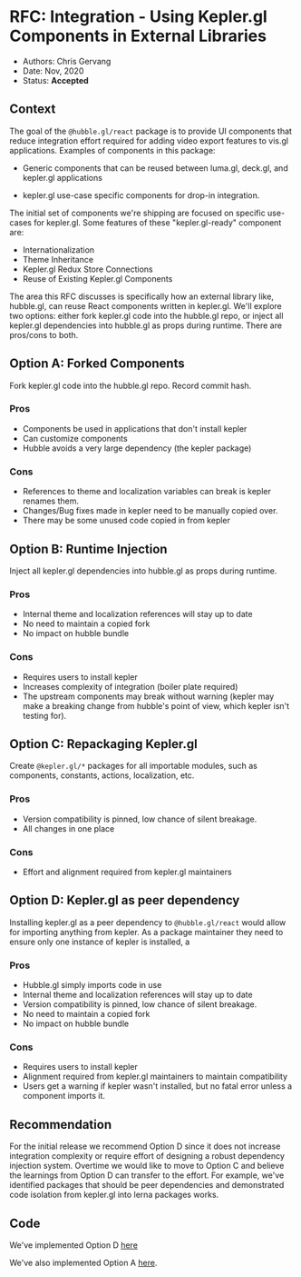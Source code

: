 # RFC: Integration - Using Kepler.gl Components in External Libraries

* Authors: Chris Gervang
* Date: Nov, 2020
* Status: **Accepted**

## Context

The goal of the `@hubble.gl/react` package is to provide UI components that reduce integration effort required for adding video export features to vis.gl applications. Examples of components in this package:

- Generic components that can be reused between luma.gl, deck.gl, and kepler.gl applications

- kepler.gl use-case specific components for drop-in integration.

The initial set of components we're shipping are focused on specific use-cases for kepler.gl. Some features of these "kepler.gl-ready" component are:

- Internationalization
- Theme Inheritance
- Kepler.gl Redux Store Connections
- Reuse of Existing Kepler.gl Components

The area this RFC discusses is specifically how an external library like, hubble.gl, can reuse React components written in kepler.gl. We'll explore two options: either fork kepler.gl code into the hubble.gl repo, or inject all kepler.gl dependencies into hubble.gl as props during runtime. There are pros/cons to both.

## Option A: Forked Components

Fork kepler.gl code into the hubble.gl repo. Record commit hash.

### Pros

- Components be used in applications that don't install kepler
- Can customize components
- Hubble avoids a very large dependency (the kepler package)

### Cons

- References to theme and localization variables can break is kepler renames them.
- Changes/Bug fixes made in kepler need to be manually copied over.
- There may be some unused code copied in from kepler

## Option B: Runtime Injection

Inject all kepler.gl dependencies into hubble.gl as props during runtime.

### Pros

- Internal theme and localization references will stay up to date
- No need to maintain a copied fork
- No impact on hubble bundle

### Cons

- Requires users to install kepler
- Increases complexity of integration (boiler plate required)
- The upstream components may break without warning (kepler may make a breaking change from hubble's point of view, which kepler isn't testing for).

## Option C: Repackaging Kepler.gl

Create `@kepler.gl/*` packages for all importable modules, such as components, constants, actions, localization, etc.

### Pros

- Version compatibility is pinned, low chance of silent breakage.
- All changes in one place

### Cons

- Effort and alignment required from kepler.gl maintainers

## Option D: Kepler.gl as peer dependency

Installing kepler.gl as a peer dependency to `@hubble.gl/react` would allow for importing anything from kepler. As a package maintainer they need to ensure only one instance of kepler is installed, a

### Pros

- Hubble.gl simply imports code in use
- Internal theme and localization references will stay up to date
- Version compatibility is pinned, low chance of silent breakage.
- No need to maintain a copied fork
- No impact on hubble bundle

### Cons 

- Requires users to install kepler
- Alignment required from kepler.gl maintainers to maintain compatibility
- Users get a warning if kepler wasn't installed, but no fatal error unless a component imports it.

## Recommendation

For the initial release we recommend Option D since it does not increase integration complexity or require effort of designing a robust dependency injection system. Overtime we would like to move to Option C and believe the learnings from Option D can transfer to the effort. For example, we've identified packages that should be peer dependencies and demonstrated code isolation from kepler.gl into lerna packages works.

## Code

We've implemented Option D [here](https://github.com/uber/hubble.gl/commit/7e41dd4fdef16a0602425dc40d15fd8e567beb51)

We've also implemented Option A [here](https://github.com/uber/hubble.gl/tree/b18bef4861e2f0e3b0c1ec63e8477e96d12e71c3/modules/react/src/components/export-video/kepler).